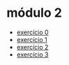 # módulo 2

- [exercício 0](https://cdn.discordapp.com/attachments/954145870142640182/971547479684304926/exercicio-poo.png)
- [exercício 1](https://docs.google.com/document/d/1L31TwnI-GE16wuMo-81K2ttmbAPfDHdraFScKRu-juU/view)
- [exercício 2](https://github.com/UXJPMN/lets-code-3T-exercicios/tree/main/02%20-%20estoque)
- [exercício 3](https://github.com/UXJPMN/lets-code-3T-exercicios/tree/main/03%20-%20escola)
